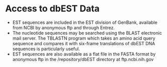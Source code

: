 # Access to dbEST Data

*   EST sequences are included in the EST division of GenBank, available from NCBI by anonymous ftp and through Entrez.
*   The nucleotide sequences may be searched using the BLAST electronic mail server. The TBLASTN program which takes an amino acid query sequence and compares it with six-frame translations of dbEST DNA sequences is particularly useful.
*   EST sequences are also available as a flat file in the FASTA format by anonymous ftp in the /repository/dbEST directory at ftp.ncbi.nih.gov



